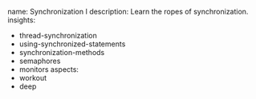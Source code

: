 name: Synchronization I
description: Learn the ropes of synchronization.
insights:
  - thread-synchronization
  - using-synchronized-statements
  - synchronization-methods
  - semaphores
  - monitors
aspects:
  - workout
  - deep
 
